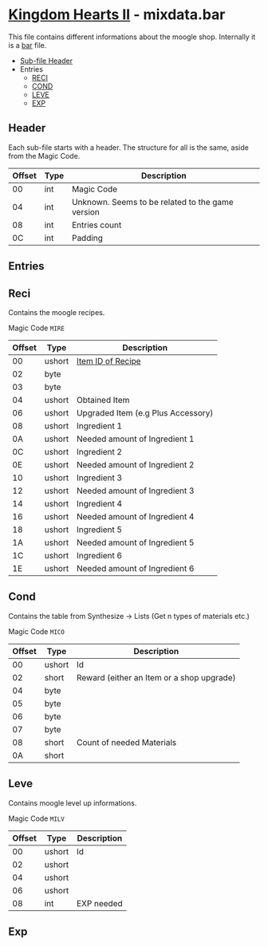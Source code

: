 # [Kingdom Hearts II](../../index) - mixdata.bar

This file contains different informations about the moogle shop. Internally it is a [bar](bar.md) file.

* [Sub-file Header](#header)
* Entries
    * [RECI](#reci)
    * [COND](#cond)
    * [LEVE](#leve)
    * [EXP](#exp)

## Header

Each sub-file starts with a header. The structure for all is the same, aside from the Magic Code.

| Offset | Type   | Description |
|--------|--------|-------------|
| 00     | int    | Magic Code
| 04     | int    | Unknown. Seems to be related to the game version
| 08     | int    | Entries count
| 0C     | int    | Padding

## Entries

## Reci

Contains the moogle recipes.

Magic Code `MIRE`

| Offset | Type   | Description |
|--------|--------|-------------|
| 00     | ushort | [Item ID of Recipe](./03system#item)
| 02     | byte   | 
| 03     | byte   |
| 04     | ushort | Obtained Item
| 06     | ushort | Upgraded Item (e.g Plus Accessory)
| 08     | ushort | Ingredient 1
| 0A     | ushort | Needed amount of Ingredient 1
| 0C     | ushort | Ingredient 2
| 0E     | ushort | Needed amount of Ingredient 2
| 10     | ushort | Ingredient 3
| 12     | ushort | Needed amount of Ingredient 3
| 14     | ushort | Ingredient 4
| 16     | ushort | Needed amount of Ingredient 4
| 18     | ushort | Ingredient 5
| 1A     | ushort | Needed amount of Ingredient 5
| 1C     | ushort | Ingredient 6
| 1E     | ushort | Needed amount of Ingredient 6

## Cond

Contains the table from Synthesize -> Lists (Get n types of materials etc.)

Magic Code `MICO`

| Offset | Type   | Description |
|--------|--------|-------------|
| 00     | ushort | Id
| 02     | short  | Reward (either an Item or a shop upgrade)
| 04     | byte   |
| 05     | byte   |
| 06     | byte   |
| 07     | byte   |
| 08     | short  | Count of needed Materials
| 0A     | short  |


## Leve

Contains moogle level up informations.

Magic Code `MILV`

| Offset | Type   | Description |
|--------|--------|-------------|
| 00     | ushort | Id
| 02     | ushort |
| 04     | ushort | 
| 06     | ushort |
| 08     | int    | EXP needed


## Exp